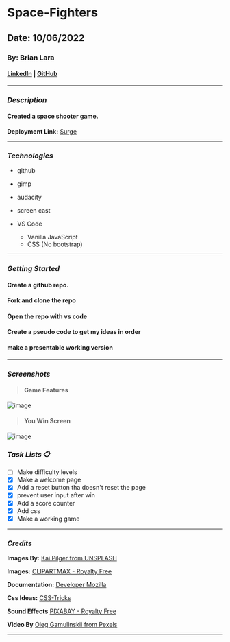 # Space-Fighters

## Date: 10/06/2022

### By: Brian Lara

#### [LinkedIn](https://www.linkedin.com/in/brian-lara/) | [GitHub](https://github.com/BrianDLara)

---

### **_Description_**

#### Created a space shooter game. 
**Deployment Link:** [Surge](space-fighters.surge.sh)

---

### **_Technologies_**

  - github

  - gimp

  - audacity

  - screen cast

- VS Code
  - Vanilla JavaScript
  - CSS (No bootstrap)



---

### **_Getting Started_**

#### Create a github repo.

#### Fork and clone the repo

#### Open the repo with vs code

#### Create a pseudo code to get my ideas in order

#### make a presentable working version

---

### **_Screenshots_**

> #### **Game Features**

![image](https://i.imgur.com/ErU7kgT.png)

> #### **You Win Screen**

![image](https://i.imgur.com/IuDCceG.png)

### **_Task Lists_** :clipboard:
- [ ] Make difficulty levels
- [x] Make a welcome page
- [x] Add a reset button tha doesn't reset the page
- [x] prevent user input after win
- [x] Add a score counter
- [x] Add css
- [x] Make a working game

---

### **_Credits_**
**Images By:** [Kai Pilger from UNSPLASH](https://unsplash.com/photos/Ef6iL87-vOA)

**Images:** [CLIPARTMAX - Royalty Free](https://www.clipartmax.com/download/m2i8m2H7Z5i8i8H7_space-invaders-extreme-2-pong-pac-man-space-invaders-extreme-2-pong/)

**Documentation:** [Developer Mozilla](https://developer.mozilla.org/en-US/docs/Web/JavaScript/Reference/Global_Objects/Array/forEach)

**Css Ideas:** [CSS-Tricks](https://css-tricks.com/)

**Sound Effects** [PIXABAY - Royalty Free](https://pixabay.com/sound-effects/?utm_source=link-attribution&amp;utm_medium=referral&amp;utm_campaign=music&amp;utm_content=91523)

**Video By** [Oleg Gamulinskii from Pexels](https://www.pexels.com/video/shades-of-lights-in-the-outer-space-2611250/)


---